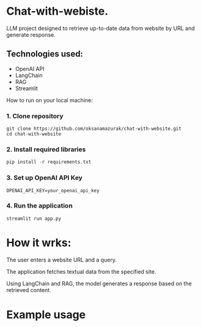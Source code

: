 # Chat-with-webiste.

LLM project designed to retrieve up-to-date data from website by URL and generate response.

## Technologies used:

+ OpenAI API
+ LangChain
+ RAG
+ Streamlit

How to run on your local machine:
### 1. Clone repository
```git
git clone https://github.com/oksanamazurak/chat-with-website.git
cd chat-with-website
```
### 2. Install required libraries
```python
pip install -r requirements.txt
```
### 3. Set up OpenAI API Key
```
OPENAI_API_KEY=your_openai_api_key
```
### 4. Run the application
 ```
streamlit run app.py
```  
# How it wrks:

The user enters a website URL and a query.

The application fetches textual data from the specified site.

Using LangChain and RAG, the model generates a response based on the retrieved content.

# Example usage
